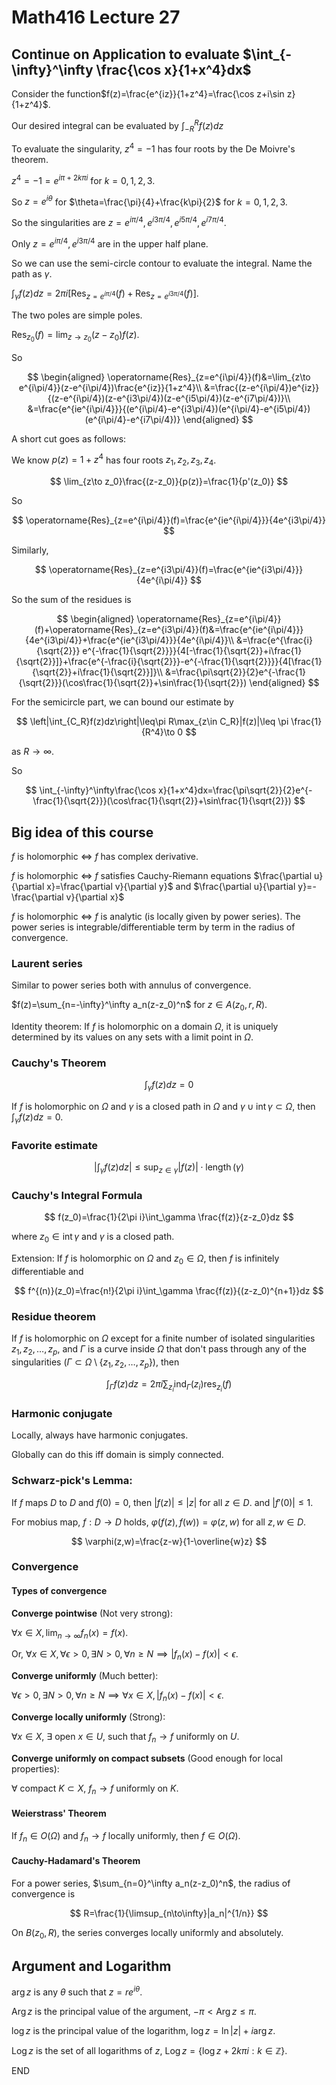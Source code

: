# Math416 Lecture 27

## Continue on Application to evaluate $\int_{-\infty}^\infty \frac{\cos x}{1+x^4}dx$

Consider the function$f(z)=\frac{e^{iz}}{1+z^4}=\frac{\cos z+i\sin z}{1+z^4}$.

Our desired integral can be evaluated by $\int_{-R}^R f(z)dz$

To evaluate the singularity, $z^4=-1$ has four roots by the De Moivre's theorem.

$z^4=-1=e^{i\pi+2k\pi i}$ for $k=0,1,2,3$.

So $z=e^{i\theta}$ for $\theta=\frac{\pi}{4}+\frac{k\pi}{2}$ for $k=0,1,2,3$.

So the singularities are $z=e^{i\pi/4},e^{i3\pi/4},e^{i5\pi/4},e^{i7\pi/4}$.

Only $z=e^{i\pi/4},e^{i3\pi/4}$ are in the upper half plane.

So we can use the semi-circle contour to evaluate the integral. Name the path as $\gamma$.

$\int_\gamma f(z)dz=2\pi i\left[\operatorname{Res}_{z=e^{i\pi/4}}(f)+\operatorname{Res}_{z=e^{i3\pi/4}}(f)\right]$.

The two poles are simple poles.

$\operatorname{Res}_{z_0}(f)=\lim_{z\to z_0}(z-z_0)f(z)$.

So 

$$
\begin{aligned}
\operatorname{Res}_{z=e^{i\pi/4}}(f)&=\lim_{z\to e^{i\pi/4}}(z-e^{i\pi/4})\frac{e^{iz}}{1+z^4}\\
&=\frac{(z-e^{i\pi/4})e^{iz}}{(z-e^{i\pi/4})(z-e^{i3\pi/4})(z-e^{i5\pi/4})(z-e^{i7\pi/4})}\\
&=\frac{e^{ie^{i\pi/4}}}{(e^{i\pi/4}-e^{i3\pi/4})(e^{i\pi/4}-e^{i5\pi/4})(e^{i\pi/4}-e^{i7\pi/4})}
\end{aligned}
$$

A short cut goes as follows:

We know $p(z)=1+z^4$ has four roots $z_1,z_2,z_3,z_4$.

$$
\lim_{z\to z_0}\frac{(z-z_0)}{p(z)}=\frac{1}{p'(z_0)}
$$

So

$$
\operatorname{Res}_{z=e^{i\pi/4}}(f)=\frac{e^{ie^{i\pi/4}}}{4e^{i3\pi/4}}
$$

Similarly,

$$
\operatorname{Res}_{z=e^{i3\pi/4}}(f)=\frac{e^{ie^{i3\pi/4}}}{4e^{i\pi/4}}
$$

So the sum of the residues is

$$
\begin{aligned}
\operatorname{Res}_{z=e^{i\pi/4}}(f)+\operatorname{Res}_{z=e^{i3\pi/4}}(f)&=\frac{e^{ie^{i\pi/4}}}{4e^{i3\pi/4}}+\frac{e^{ie^{i3\pi/4}}}{4e^{i\pi/4}}\\
&=\frac{e^{\frac{i}{\sqrt{2}}} e^{-\frac{1}{\sqrt{2}}}}{4[-\frac{1}{\sqrt{2}}+i\frac{1}{\sqrt{2}}]}+\frac{e^{-\frac{i}{\sqrt{2}}}-e^{-\frac{1}{\sqrt{2}}}}{4[\frac{1}{\sqrt{2}}+i\frac{1}{\sqrt{2}}]}\\
&=\frac{\pi\sqrt{2}}{2}e^{-\frac{1}{\sqrt{2}}}(\cos\frac{1}{\sqrt{2}}+\sin\frac{1}{\sqrt{2}})
\end{aligned}
$$

For the semicircle part, we can bound our estimate by

$$
\left|\int_{C_R}f(z)dz\right|\leq\pi R\max_{z\in C_R}|f(z)|\leq \pi \frac{1}{R^4}\to 0
$$

as $R\to\infty$.

So

$$
\int_{-\infty}^\infty\frac{\cos x}{1+x^4}dx=\frac{\pi\sqrt{2}}{2}e^{-\frac{1}{\sqrt{2}}}(\cos\frac{1}{\sqrt{2}}+\sin\frac{1}{\sqrt{2}})
$$

## Big idea of this course

$f$ is holomorphic $\iff$ $f$ has complex derivative.

$f$ is holomorphic $\iff$ $f$ satisfies Cauchy-Riemann equations $\frac{\partial u}{\partial x}=\frac{\partial v}{\partial y}$ and $\frac{\partial u}{\partial y}=-\frac{\partial v}{\partial x}$

$f$ is holomorphic $\iff$ $f$ is analytic (is locally given by power series). The power series is integrable/differentiable term by term in the radius of convergence.

### Laurent series

Similar to power series both with annulus of convergence.

$f(z)=\sum_{n=-\infty}^\infty a_n(z-z_0)^n$ for $z\in A(z_0,r,R)$.

Identity theorem: If $f$ is holomorphic on a domain $\Omega$, it is uniquely determined by its values on any sets with a limit point in $\Omega$.

### Cauchy's Theorem

$$
\int_\gamma f(z)dz=0
$$

If $f$ is holomorphic on $\Omega$ and $\gamma$ is a closed path in $\Omega$ and $\gamma\cup \operatorname{int}\gamma\subset \Omega$, then $\int_\gamma f(z)dz=0$.

### Favorite estimate

$$
\left|\int_\gamma f(z)dz\right|\leq \sup_{z\in\gamma}|f(z)|\cdot \operatorname{length}(\gamma)
$$

### Cauchy's Integral Formula

$$
f(z_0)=\frac{1}{2\pi i}\int_\gamma \frac{f(z)}{z-z_0}dz
$$

where $z_0\in \operatorname{int}\gamma$ and $\gamma$ is a closed path.

Extension: If $f$ is holomorphic on $\Omega$ and $z_0\in \Omega$, then $f$ is infinitely differentiable and

$$
f^{(n)}(z_0)=\frac{n!}{2\pi i}\int_\gamma \frac{f(z)}{(z-z_0)^{n+1}}dz
$$

### Residue theorem

If $f$ is holomorphic on $\Omega$ except for a finite number of isolated singularities $z_1,z_2,\dots,z_p$, and $\Gamma$ is a curve inside $\Omega$ that don't pass through any of the singularities ($\Gamma\subset \Omega\setminus \{z_1,z_2,\dots,z_p\}$), then

$$
\int_\Gamma f(z)dz=2\pi i\sum_{z_i}\operatorname{ind}_{\Gamma}(z_i) \operatorname{res}_{z_i}(f)
$$

### Harmonic conjugate

Locally, always have harmonic conjugates.

Globally can do this iff domain is simply connected.

### Schwarz-pick's Lemma:

If $f$ maps $D$ to $D$ and $f(0)=0$, then $|f(z)|\leq |z|$ for all $z\in D$. and $|f'(0)|\leq 1$.

For mobius map, $f:D\to D$ holds, $\varphi(f(z),f(w))=\varphi(z,w)$ for all $z,w\in D$.

$$
\varphi(z,w)=\frac{z-w}{1-\overline{w}z}
$$

### Convergence

#### Types of convergence

**Converge pointwise** (Not very strong):

$\forall x\in X, \lim_{n\to\infty}f_n(x)=f(x)$. 

Or, $\forall x\in X, \forall \epsilon>0, \exists N>0, \forall n\geq N \implies |f_n(x)-f(x)|<\epsilon$.

**Converge uniformly** (Much better):

$\forall \epsilon>0, \exists N>0, \forall n\geq N \implies \forall x\in X, |f_n(x)-f(x)|<\epsilon$.

**Converge locally uniformly** (Strong):

$\forall x\in X$, $\exists$ open $x\in U$, such that $f_n\to f$ uniformly on $U$.

**Converge uniformly on compact subsets** (Good enough for local properties):

$\forall$ compact $K\subset X$, $f_n\to f$ uniformly on $K$.

#### Weierstrass' Theorem

If $f_n\in O(\Omega)$ and $f_n\to f$ locally uniformly, then $f\in O(\Omega)$.

#### Cauchy-Hadamard's Theorem

For a power series, $\sum_{n=0}^\infty a_n(z-z_0)^n$, the radius of convergence is

$$
R=\frac{1}{\limsup_{n\to\infty}|a_n|^{1/n}}
$$

On $B(z_0,R)$, the series converges locally uniformly and absolutely.

## Argument and Logarithm

$\arg z$ is any $\theta$ such that $z=re^{i\theta}$.

$\operatorname{Arg} z$ is the principal value of the argument, $-\pi<\operatorname{Arg} z\leq \pi$.

$\log z$ is the principal value of the logarithm, $\log z=\ln |z|+i\arg z$.

$\operatorname{Log} z$ is the set of all logarithms of $z$, $\operatorname{Log} z=\{\log z+2k\pi i: k\in\mathbb{Z}\}$.

END
